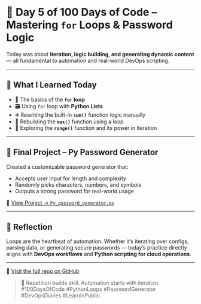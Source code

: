 # 🔁 Day 5 of 100 Days of Code – Mastering `for` Loops & Password Logic

Today was about **iteration, logic building, and generating dynamic content** — all fundamental to automation and real-world DevOps scripting.

---

## 📘 What I Learned Today

* 🔄 The basics of the **`for` loop**
* 🗃️ Using `for` loop with **Python Lists**
* ➕ Rewriting the built-in **`sum()`** function logic manually
* 🔢 Rebuilding the **`max()`** function using a loop
* 🎯 Exploring the **`range()`** function and its power in iteration

---

## 🔐 Final Project – Py Password Generator

Created a customizable password generator that:

* Accepts user input for length and complexity
* Randomly picks characters, numbers, and symbols
* Outputs a strong password for real-world usage

🔗 [View Project → `Py_password_generator.py`](./Py_password_generator.py)

---

## 💬 Reflection

Loops are the heartbeat of automation. Whether it’s iterating over configs, parsing data, or generating secure passwords — today’s practice directly aligns with **DevOps workflows** and **Python scripting for cloud operations**.

---

📎 [Visit the full repo on GitHub](https://github.com/abdulraheem381/100-days-of-code-python)

> 🔁 Repetition builds skill. Automation starts with iteration.
> #100DaysOfCode #PythonLoops #PasswordGenerator #DevOpsDiaries #LearnInPublic


